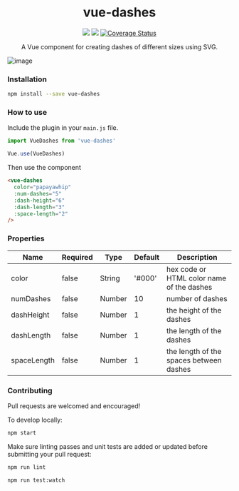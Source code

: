<h1 align="center">vue-dashes</h1>

<p align="center">
  <a href="https://www.npmjs.com/package/vue-dashes"><img src="https://img.shields.io/npm/v/vue-dashes.svg" /></a>
  <img src="https://circleci.com/gh/nlitwin/vue-dashes/tree/master.svg?style=svg" />
  <a href="https://coveralls.io/github/nlitwin/vue-dashes"><img src="https://coveralls.io/repos/github/nlitwin/vue-dashes/badge.svg" alt="Coverage Status" /></a>
</p>


<p align="center">A Vue component for creating dashes of different sizes using SVG.</p>

![image](https://user-images.githubusercontent.com/5829188/62751319-1709a400-ba18-11e9-9207-8b5cd33a3b7f.png)

### Installation

```bash
npm install --save vue-dashes
```

### How to use

Include the plugin in your `main.js` file.

```javascript
import VueDashes from 'vue-dashes'

Vue.use(VueDashes)
```

Then use the component

```html
<vue-dashes
  color="papayawhip"
  :num-dashes="5"
  :dash-height="6"
  :dash-length="3"
  :space-length="2"
/>
```

### Properties

| Name | Required | Type | Default | Description |
| --- | --- | --- | --- | --- |
| color | false | String | '#000' | hex code or HTML color name of the dashes |
| numDashes | false | Number | 10 | number of dashes |
| dashHeight | false | Number | 1 | the height of the dashes |
| dashLength | false | Number | 1 | the length of the dashes |
| spaceLength | false | Number | 1 | the length of the spaces between dashes |

### Contributing

Pull requests are welcomed and encouraged!

To develop locally:

```bash
npm start
```

Make sure linting passes and unit tests are added or updated before submitting your pull request:

```bash
npm run lint
```

```bash
npm run test:watch
```
